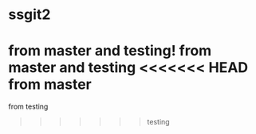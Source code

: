 # ssgit2
from master and testing!
from master and testing
<<<<<<< HEAD
from master
=======
from testing
>>>>>>> testing
